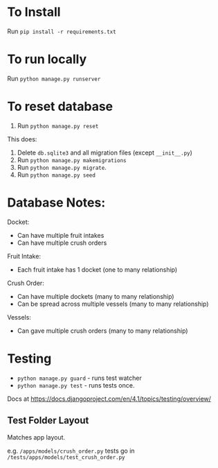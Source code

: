 # To Install

Run `pip install -r requirements.txt`

# To run locally

Run `python manage.py runserver`

# To reset database

1. Run `python manage.py reset`

This does:
1. Delete `db.sqlite3` and all migration files (except `__init__.py`)
2. Run `python manage.py makemigrations`
3. Run `python manage.py migrate`.
4. Run `python manage.py seed`

# Database Notes:

Docket:
- Can have multiple fruit intakes
- Can have multiple crush orders

Fruit Intake:
- Each fruit intake has 1 docket (one to many relationship)

Crush Order:
- Can have multiple dockets (many to many relationship)
- Can be spread across multiple vessels (many to many relationship)

Vessels:
- Can gave multiple crush orders (many to many relationship)

# Testing

- `python manage.py guard` - runs test watcher
- `python manage.py test` - runs tests once.

Docs at https://docs.djangoproject.com/en/4.1/topics/testing/overview/

## Test Folder Layout
Matches app layout.

e.g.
`/apps/models/crush_order.py` tests go in
`/tests/apps/models/test_crush_order.py`
